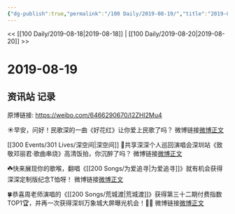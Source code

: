 ```yaml
---
{"dg-publish":true,"permalink":"/100 Daily/2019-08-19/","title":"2019-08-19","created":"2023-03-27T20:56:01.943+08:00","updated":"2023-03-27T20:57:19.941+08:00"}
---
```



<< [[100 Daily/2019-08-18\|2019-08-18]] | [[100 Daily/2019-08-20\|2019-08-20]] >>

# 2019-08-19

## 资讯站 记录

原博链接: https://weibo.com/6466290670/I2ZHl2Mu4

☀️早安，问好！民歌深的一曲《好花红》让你爱上民歌了吗？
微博链接[微博正文](https://m.weibo.cn/6466290670/4406917226766221)

[[300 Events/301 Lives/深空间\|深空间]]
🌱共享深深个人巡回演唱会深圳站《致敬邓丽君·歌曲串烧》高清饭拍，你沉醉了吗？
微博链接[微博正文](https://m.weibo.cn/6466290670/4406996528603053)

☘️快来展现你的歌喉，翻唱《[[200 Songs/为爱追寻\|为爱追寻]]》就有机会获得深深定制版纪念T恤呀！
微博链接[微博正文](https://m.weibo.cn/6466290670/4407027797187549)

🍀恭喜周老师演唱的《[[200 Songs/荒城渡\|荒城渡]]》获得第三十二期付费指数TOP1🏆，并再一次获得深圳万象城大屏曝光机会！🎉🎉
微博链接[微博正文](https://m.weibo.cn/6466290670/4407033551596500)
